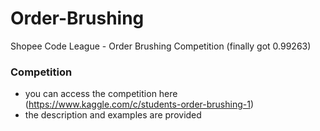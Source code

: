 # Order-Brushing
Shopee Code League - Order Brushing Competition (finally got 0.99263)

### Competition

* you can access the competition here (https://www.kaggle.com/c/students-order-brushing-1)
* the description and examples are provided

